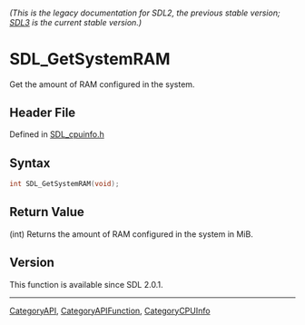 ###### (This is the legacy documentation for SDL2, the previous stable version; [SDL3](https://wiki.libsdl.org/SDL3/) is the current stable version.)
# SDL_GetSystemRAM

Get the amount of RAM configured in the system.

## Header File

Defined in [SDL_cpuinfo.h](https://github.com/libsdl-org/SDL/blob/SDL2/include/SDL_cpuinfo.h)

## Syntax

```c
int SDL_GetSystemRAM(void);
```

## Return Value

(int) Returns the amount of RAM configured in the system in MiB.

## Version

This function is available since SDL 2.0.1.

----
[CategoryAPI](CategoryAPI), [CategoryAPIFunction](CategoryAPIFunction), [CategoryCPUInfo](CategoryCPUInfo)

